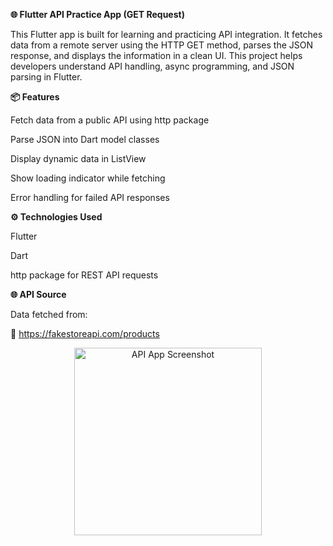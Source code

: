 **🌐 Flutter API Practice App (GET Request)**

This Flutter app is built for learning and practicing API integration. It fetches data from a remote server using the HTTP GET method, parses the JSON response, and displays the information in a clean UI. This project helps developers understand API handling, async programming, and JSON parsing in Flutter.

**📦 Features**

Fetch data from a public API using http package

Parse JSON into Dart model classes

Display dynamic data in ListView

Show loading indicator while fetching

Error handling for failed API responses

**⚙️ Technologies Used**

Flutter

Dart

http package for REST API requests

**🌐 API Source**

Data fetched from:

🔗 https://fakestoreapi.com/products

<p align="center">
  <img src="https://github.com/user-attachments/assets/be853863-761e-4f63-8a0a-05845ae19bbe" alt="API App Screenshot" width="300" />
</p>
